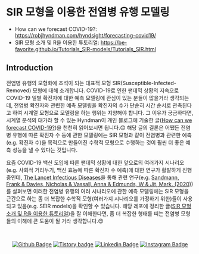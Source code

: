 # SIR 모형을 이용한 전염병 유행 모델링

* How can we forecast COVID-19?: https://robjhyndman.com/hyndsight/forecasting-covid19/
* SIR 모형 소개 및 R을 이용한 튜토리얼: https://be-favorite.github.io/Tutorials_SIR-models/Tutorials_SIR.html

## Introduction
전염병 유행의 모형화에 초석이 되는 대표적 모형 SIR(Susceptible-Infected-Removed) 모형에 대해 소개합니다. COVID-19로 인한 팬데믹 상황의 지속으로 COVID-19 일별 확진자에 대한 예측 모델링에 관심이 있는 분들이 많을거라 생각되는데, 전염병 확진자와 관련한 예측 모델링을 확진자의 수가 단순히 시간 순서로 관측된다고 하여 시계열 모형으로 모델링을 하는 행위는 지양해야 합니다. 그 이유가 궁금하다면, 시계열 분석의 대가라 할 수 있는 Hyndman이 개인 블로그에 기술한 글([How can we forecast COVID-19?](https://robjhyndman.com/hyndsight/forecasting-covid19/))을 천천히 읽어보시면 됩니다.😊 해당 글의 결론은 어쨌든 전염병 유행에 따른 확진자 수 등에 관한 모델링에는 SIR 모형과 같이 전염병과 관련한 예측(e.g. 확진자 수)을 목적으로 만들어진 수학적 모형으로 수행하는 것이 훨씬 더 좋은 예측 성능을 낼 수 있다는 것입니다. 

요즘 COVID-19 백신 도입에 따른 팬데믹 상황에 대한 앞으로의 여러가지 시나리오(e.g. 사회적 거리두기, 백신 효능에 따른 확진자 수 예측)에 대한 연구가 활발하게 진행 중인데, [The Lancet Infectious Diseases](https://www.thelancet.com/journals/laninf/home)을 통해 관련 연구(e.g. [Sandmann, Frank & Davies, Nicholas & Vassall, Anna & Edmunds, W & Jit, Mark. (2020)](https://www.sciencedirect.com/science/article/pii/S1473309921000797))를 살펴보면 이러한 전염병 유행의 여러 시나리오에 관한 예측 모델링에는 SIR 모형을 근간으로 하는 좀 더 복잡한 수학적 모형(여러가지 시나리오를 가정하기 위한)들이 사용되고 있음(e.g. SEIR models)을 확인할 수 있습니다. 해당 레포에 정리한 글([SIR 모형 소개 및 R을 이용한 튜토리얼](https://be-favorite.github.io/Tutorials_SIR-models/Tutorials_SIR.html))을 잘 이해한다면, 좀 더 복잡한 형태를 띠는 전염병 모형들의 이해에 큰 도움이 될 거라 생각합니다.😊

<br>

<div align=center>
 
[![Github Badge](http://img.shields.io/badge/-Github%20profile-black?style=flat-square&logo=github&link=https://github.com/be-favorite)](https://github.com/be-favorite) 
[![Tistory badge](https://img.shields.io/badge/-Tistory%20blog-yellow?style=flat-square&logo=Blogger&link=https://be-favorite.tistory.com/)](https://be-favorite.tistory.com/) 
[![Linkedin Badge](https://img.shields.io/badge/-LinkedIn-blue?style=flat-square&logo=Linkedin&logoColor=white&link=https://www.linkedin.com/in/taemo-bang-8b9999184/)](https://www.linkedin.com/in/taemo-bang-8b9999184/) 
[![Instagram Badge](https://img.shields.io/badge/-Instagram-dd2a7b?style=flat-square&logo=instagram&logoColor=white&link=https://www.instagram.com/qkdxoah/)](https://www.instagram.com/qkdxoah/) 

</div>
